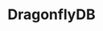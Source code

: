 ---
blog: https://dragonflydb.io/blog/
git: https://github.com/dragonflydb/dragonfly
logohandle: dragonflydbio
sort: dragonflydb
title: DragonflyDB
website: https://dragonflydb.io/
---